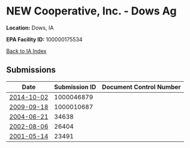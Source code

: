 # NEW Cooperative, Inc. - Dows Ag

**Location:** Dows, IA

**EPA Facility ID:** 100000175534

[Back to IA Index](../../index.md)

## Submissions

| Date | Submission ID | Document Control Number |
|------|--------------|-------------------------|
| [2014-10-02](submissions/1000046879.md) | 1000046879 |  |
| [2009-09-18](submissions/1000010687.md) | 1000010687 |  |
| [2004-06-21](submissions/34638.md) | 34638 |  |
| [2002-08-06](submissions/26404.md) | 26404 |  |
| [2001-05-14](submissions/23491.md) | 23491 |  |
